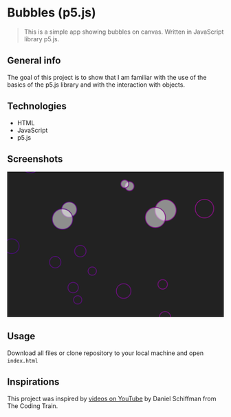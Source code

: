 # Bubbles (p5.js)
> This is a simple app showing bubbles on canvas. Written in JavaScript library p5.js. 

## General info
The goal of this project is to show that I am familiar with the use of the basics of the p5.js library and with the interaction with objects.

## Technologies
- HTML
- JavaScript
- p5.js


## Screenshots
![Example screenshot](./img/screenshot.png)


## Usage
Download all files or clone repository to your local machine and open `index.html` 


## Inspirations
This project was inspired by [videos on YouTube](https://www.youtube.com/c/TheCodingTrain) by Daniel Schiffman from The Coding Train.
